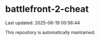 # battlefront-2-cheat

Last updated: 2025-06-19 00:56:44

This repository is automatically maintained.
